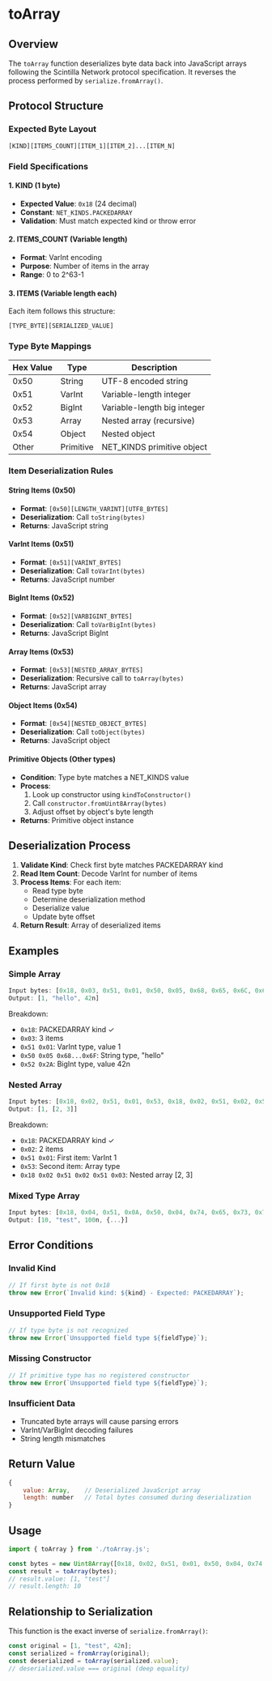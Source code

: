 # toArray

## Overview
The `toArray` function deserializes byte data back into JavaScript arrays following the Scintilla Network protocol specification. It reverses the process performed by `serialize.fromArray()`.

## Protocol Structure

### Expected Byte Layout
```
[KIND][ITEMS_COUNT][ITEM_1][ITEM_2]...[ITEM_N]
```

### Field Specifications

#### 1. KIND (1 byte)
- **Expected Value**: `0x18` (24 decimal)
- **Constant**: `NET_KINDS.PACKEDARRAY`
- **Validation**: Must match expected kind or throw error

#### 2. ITEMS_COUNT (Variable length)
- **Format**: VarInt encoding
- **Purpose**: Number of items in the array
- **Range**: 0 to 2^63-1

#### 3. ITEMS (Variable length each)
Each item follows this structure:
```
[TYPE_BYTE][SERIALIZED_VALUE]
```

### Type Byte Mappings
| Hex Value | Type | Description |
|-----------|------|-------------|
| 0x50 | String | UTF-8 encoded string |
| 0x51 | VarInt | Variable-length integer |
| 0x52 | BigInt | Variable-length big integer |
| 0x53 | Array | Nested array (recursive) |
| 0x54 | Object | Nested object |
| Other | Primitive | NET_KINDS primitive object |

### Item Deserialization Rules

#### String Items (0x50)
- **Format**: `[0x50][LENGTH_VARINT][UTF8_BYTES]`
- **Deserialization**: Call `toString(bytes)`
- **Returns**: JavaScript string

#### VarInt Items (0x51)
- **Format**: `[0x51][VARINT_BYTES]`
- **Deserialization**: Call `toVarInt(bytes)`
- **Returns**: JavaScript number

#### BigInt Items (0x52)
- **Format**: `[0x52][VARBIGINT_BYTES]`
- **Deserialization**: Call `toVarBigInt(bytes)`
- **Returns**: JavaScript BigInt

#### Array Items (0x53)
- **Format**: `[0x53][NESTED_ARRAY_BYTES]`
- **Deserialization**: Recursive call to `toArray(bytes)`
- **Returns**: JavaScript array

#### Object Items (0x54)
- **Format**: `[0x54][NESTED_OBJECT_BYTES]`
- **Deserialization**: Call `toObject(bytes)`
- **Returns**: JavaScript object

#### Primitive Objects (Other types)
- **Condition**: Type byte matches a NET_KINDS value
- **Process**: 
  1. Look up constructor using `kindToConstructor()`
  2. Call `constructor.fromUint8Array(bytes)`
  3. Adjust offset by object's byte length
- **Returns**: Primitive object instance

## Deserialization Process

1. **Validate Kind**: Check first byte matches PACKEDARRAY kind
2. **Read Item Count**: Decode VarInt for number of items
3. **Process Items**: For each item:
   - Read type byte
   - Determine deserialization method
   - Deserialize value
   - Update byte offset
4. **Return Result**: Array of deserialized items

## Examples

### Simple Array
```javascript
Input bytes: [0x18, 0x03, 0x51, 0x01, 0x50, 0x05, 0x68, 0x65, 0x6C, 0x6C, 0x6F, 0x52, 0x2A]
Output: [1, "hello", 42n]
```

Breakdown:
- `0x18`: PACKEDARRAY kind ✓
- `0x03`: 3 items
- `0x51 0x01`: VarInt type, value 1
- `0x50 0x05 0x68...0x6F`: String type, "hello"
- `0x52 0x2A`: BigInt type, value 42n

### Nested Array
```javascript
Input bytes: [0x18, 0x02, 0x51, 0x01, 0x53, 0x18, 0x02, 0x51, 0x02, 0x51, 0x03]
Output: [1, [2, 3]]
```

Breakdown:
- `0x18`: PACKEDARRAY kind ✓
- `0x02`: 2 items
- `0x51 0x01`: First item: VarInt 1
- `0x53`: Second item: Array type
- `0x18 0x02 0x51 0x02 0x51 0x03`: Nested array [2, 3]

### Mixed Type Array
```javascript
Input bytes: [0x18, 0x04, 0x51, 0x0A, 0x50, 0x04, 0x74, 0x65, 0x73, 0x74, 0x52, 0x64, 0x54, ...]
Output: [10, "test", 100n, {...}]
```

## Error Conditions

### Invalid Kind
```javascript
// If first byte is not 0x18
throw new Error(`Invalid kind: ${kind} - Expected: PACKEDARRAY`);
```

### Unsupported Field Type
```javascript
// If type byte is not recognized
throw new Error(`Unsupported field type ${fieldType}`);
```

### Missing Constructor
```javascript
// If primitive type has no registered constructor
throw new Error(`Unsupported field type ${fieldType}`);
```

### Insufficient Data
- Truncated byte arrays will cause parsing errors
- VarInt/VarBigInt decoding failures
- String length mismatches

## Return Value

```javascript
{
    value: Array,    // Deserialized JavaScript array
    length: number   // Total bytes consumed during deserialization
}
```

## Usage
```javascript
import { toArray } from './toArray.js';

const bytes = new Uint8Array([0x18, 0x02, 0x51, 0x01, 0x50, 0x04, 0x74, 0x65, 0x73, 0x74]);
const result = toArray(bytes);
// result.value: [1, "test"]
// result.length: 10
```

## Relationship to Serialization

This function is the exact inverse of `serialize.fromArray()`:
```javascript
const original = [1, "test", 42n];
const serialized = fromArray(original);
const deserialized = toArray(serialized.value);
// deserialized.value === original (deep equality)
```
